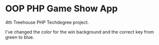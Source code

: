 # OOP PHP Game Show App
4th Treehouse PHP Techdegree project.

I've changed the color for the win background and the correct key from green to blue.
